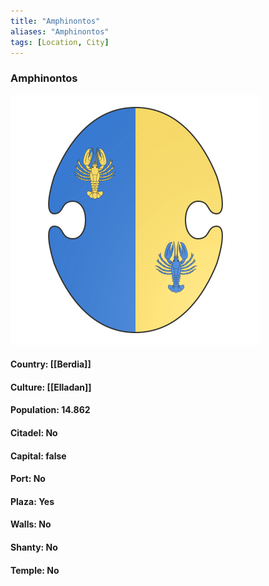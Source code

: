 ```yaml
---
title: "Amphinontos"
aliases: "Amphinontos"
tags: [Location, City]
---
```

### Amphinontos
![](attachment/19d76f9411de28801726e9d1cd0ea619.svg)

#### Country: [[Berdia]]

#### Culture: [[Elladan]]

#### Population: 14.862

#### Citadel: No

#### Capital: false

#### Port: No

#### Plaza: Yes

#### Walls: No

#### Shanty: No

#### Temple: No

